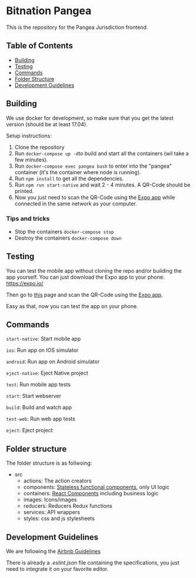 # Bitnation Pangea

This is the repository for the Pangea Jurisdiction frontend. 


## Table of Contents

- [Building](#building)
- [Testing](#testing)
- [Commands](#commands)
- [Folder Structure](#folder-structure)
- [Development Guidelines](#development-guidelines)


## Building

We use docker for development, so make sure that you get the latest version (should be at least 17.04).

Setup instructions:
1. Clone the repository
2. Run ```docker-compose up -d```to build and start all the containers (wil take a few minutes).
3. Run ```docker-compose exec pangea bash``` to enter into the "pangea" container (it's the container where node is running).
4. Run ```npm install``` to get all the dependencies.
5. Run ```npm run start-native``` and wait 2 - 4 minutes. A QR-Code should be printed.
6. Now you just need to scan the QR-Code using the [Expo app](https://expo.io/) while connected in the same network as your computer.

### Tips and tricks
* Stop the containers ```docker-compose stop```
* Destroy the containers ```docker-compose down```


## Testing

You can test the mobile app without cloning the repo and/or building the app yourself.
You can just download the Expo app to your phone: https://expo.io/

Then go to [this](https://expo.io/@danielfranca/bitnation) page and scan the QR-Code using the [Expo app](https://expo.io/).

Easy as that, now you can test the app on your phone.

## Commands

`start-native`: Start mobile app

`ios`: Run app on IOS simulator

`android`: Run app on Android simulator

`eject-native`: Eject Native project

`test`: Run mobile app tests

`start`: Start webserver

`build`: Build and watch app

`test-web`: Run web app tests

`eject`: Eject project


## Folder structure

The folder structure is as follwoing:
- src
  - actions: The action creators
  - components: [Stateless functional components](https://hackernoon.com/react-stateless-functional-components-nine-wins-you-might-have-overlooked-997b0d933dbc), only UI logic
  - containers: [React Components](https://facebook.github.io/react/docs/react-component.html) including business logic
  - images: Icons/images
  - reducers: Reducers Redux functions
  - services: API wrappers
  - styles: css and js stylesheets

## Development Guidelines

  We are following the [Airbnb Guidelines](https://github.com/airbnb/javascript)
  
  There is already a *.eslint.json* file containing the specifications, you just need to integrate it on your favorite editor.
